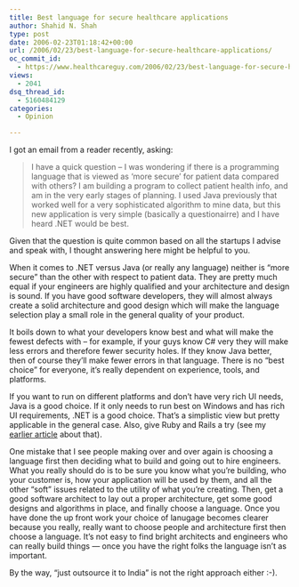 ```yaml
---
title: Best language for secure healthcare applications
author: Shahid N. Shah
type: post
date: 2006-02-23T01:18:42+00:00
url: /2006/02/23/best-language-for-secure-healthcare-applications/
oc_commit_id:
  - https://www.healthcareguy.com/2006/02/23/best-language-for-secure-healthcare-applications/1478769006
views:
  - 2041
dsq_thread_id:
  - 5160484129
categories:
  - Opinion

---
```

I got an email from a reader recently, asking:

> I have a quick question &#8211; I was wondering if there is a programming language that is viewed as &#8216;more secure&#8217; for patient data compared with others? I am building a program to collect patient health info, and am in the very early stages of planning. I used Java previously that worked well for a very sophisticated algorithm to mine data, but this new application is very simple (basically a questionairre) and I have heard .NET would be best. 

Given that the question is quite common based on all the startups I advise and speak with, I thought answering here might be helpful to you.

When it comes to .NET versus Java (or really any language) neither is &#8220;more secure&#8221; than the other with respect to patient data. They are pretty much equal if your engineers are highly qualified and your architecture and design is sound. If you have good software developers, they will almost always create a solid architecture and good design which will make the language selection play a small role in the general quality of your product.

It boils down to what your developers know best and what will make the fewest defects with – for example, if your guys know C# very they will make less errors and therefore fewer security holes. If they know Java better, then of course they&#8217;ll make fewer errors in that language. There is no &#8220;best choice&#8221; for everyone, it&#8217;s really dependent on experience, tools, and platforms.

If you want to run on different platforms and don&#8217;t have very rich UI needs, Java is a good choice. If it only needs to run best on Windows and has rich UI requirements, .NET is a good choice. That&#8217;s a simplistic view but pretty applicable in the general case. Also, give Ruby and Rails a try (see my [earlier article][1] about that).

One mistake that I see people making over and over again is choosing a language first then deciding what to build and going out to hire engineers. What you really should do is to be sure you know what you&#8217;re building, who your customer is, how your application will be used by them, and all the other &#8220;soft&#8221; issues related to the utility of what you&#8217;re creating. Then, get a good software architect to lay out a proper architecture, get some good designs and algorithms in place, and finally choose a language. Once you have done the up front work your choice of lanugage becomes clearer because you really, really want to choose people and architecture first then choose a language. It&#8217;s not easy to find bright architects and engineers who can really build things &#8212; once you have the right folks the language isn&#8217;t as important.

By the way, &#8220;just outsource it to India&#8221; is not the right approach either :-).

 [1]: https://www.healthcareguy.com/index.php/archives/59